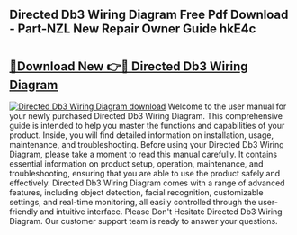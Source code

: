 ## Directed Db3 Wiring Diagram Free Pdf Download - Part-NZL New Repair Owner Guide hkE4c

# <h2><a href="http://dfk2xl6.blite.top/?on=Directed+Db3+Wiring+Diagram">🔗Download New 👉🔴 Directed Db3 Wiring Diagram</a></h2>

[![Directed Db3 Wiring Diagram download](https://i.imgur.com/lujVjoI.png)](http://dfk2xl6.blite.top/?on=Directed+Db3+Wiring+Diagram)
Welcome to the user manual for your newly purchased Directed Db3 Wiring Diagram. This comprehensive guide is intended to help you master the functions and capabilities of your product. Inside, you will find detailed information on installation, usage, maintenance, and troubleshooting. Before using your Directed Db3 Wiring Diagram, please take a moment to read this manual carefully. It contains essential information on product setup, operation, maintenance, and troubleshooting, ensuring that you are able to use the product safely and effectively. Directed Db3 Wiring Diagram comes with a range of advanced features, including object detection, facial recognition, customizable settings, and real-time monitoring, all easily controlled through the user-friendly and intuitive interface. Please Don't Hesitate Directed Db3 Wiring Diagram. Our customer support team is ready to answer your questions.
